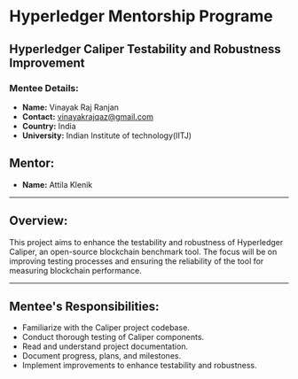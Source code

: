 # Hyperledger Mentorship Programe
## Hyperledger Caliper Testability and Robustness Improvement

### Mentee Details:
- **Name:** Vinayak Raj Ranjan
- **Contact:** vinayakrajqaz@gmail.com
- **Country:** India
- **University:** Indian Institute of technology(IITJ)

## Mentor:
- **Name:** Attila Klenik

---

## Overview:
This project aims to enhance the testability and robustness of Hyperledger Caliper, an open-source blockchain benchmark tool. The focus will be on improving testing processes and ensuring the reliability of the tool for measuring blockchain performance.

---

## Mentee's Responsibilities:
- Familiarize with the Caliper project codebase.
- Conduct thorough testing of Caliper components.
- Read and understand project documentation.
- Document progress, plans, and milestones.
- Implement improvements to enhance testability and robustness.
